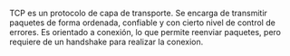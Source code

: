 TCP es un protocolo de capa de transporte. Se encarga de transmitir paquetes de forma ordenada, 
confiable y con cierto nivel de control de errores. Es orientado a conexión, lo que permite reenviar paquetes,
pero requiere de un handshake para realizar la conexion.